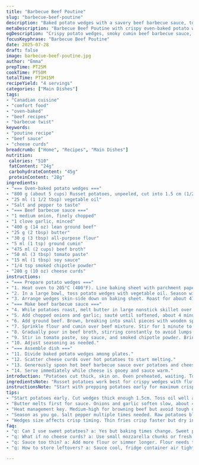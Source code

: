 ```yaml
---
title: "Barbecue Beef Poutine"
slug: "barbecue-beef-poutine"
description: "Baked potato wedges with a savory beef barbecue sauce, topped with cheese curds. Potatoes baked until crisp, beef cooked with onion, replaced paprika with cumin, ketchup swapped for tomato paste, and Worcestershire replaced with soy sauce. A hint of smoked chipotle added for depth. Sauce thickens with flour and butter. Cheese curds melted on top of hot potatoes and sauce for gooey texture. A twist on classic poutine with smoky, hearty flavors."
metaDescription: "Barbecue Beef Poutine with crispy oven-baked potato wedges, smoky cumin beef sauce, and melting cheese curds. Classic Canadian comfort with bold twists."
ogDescription: "Crispy potato wedges, smoky cumin beef barbecue sauce, gooey cheese curds. Canadian poutine reworked with chipotle and soy sauce for deep flavor."
focusKeyphrase: "Barbecue Beef Poutine"
date: 2025-07-28
draft: false
image: barbecue-beef-poutine.jpg
author: "Emma"
prepTime: PT25M
cookTime: PT50M
totalTime: PT1H15M
recipeYield: "4 servings"
categories: ["Main Dishes"]
tags:
- "Canadian cuisine"
- "comfort food"
- "oven-baked"
- "beef recipes"
- "barbecue twist"
keywords:
- "poutine recipe"
- "beef sauce"
- "cheese curds"
breadcrumb: ["Home", "Recipes", "Main Dishes"]
nutrition: 
 calories: "510"
 fatContent: "24g"
 carbohydrateContent: "45g"
 proteinContent: "28g"
ingredients:
- "=== Oven-baked potato wedges ==="
- "800 g (about 5 cups) Russet potatoes, unpeeled, cut into 1.5 cm (1/2 inch) thick wedges"
- "25 ml (1 1/2 tbsp) vegetable oil"
- "Salt and pepper to taste"
- "=== Beef barbecue sauce ==="
- "1 medium onion, finely chopped"
- "1 clove garlic, minced"
- "400 g (14 oz) lean ground beef"
- "25 g (2 tbsp) butter"
- "30 g (3 tbsp) all-purpose flour"
- "5 ml (1 tsp) ground cumin"
- "475 ml (2 cups) beef broth"
- "50 ml (3 tbsp) tomato paste"
- "15 ml (1 tbsp) soy sauce"
- "1/4 tsp smoked chipotle powder"
- "280 g (10 oz) cheese curds"
instructions:
- "=== Prepare potato wedges ==="
- "1. Heat oven to 205°C (400°F). Line baking sheet with parchment paper."
- "2. In a large bowl, toss potato wedges with vegetable oil. Season with salt and pepper."
- "3. Arrange wedges skin-side down on baking sheet. Roast for about 47 minutes until golden and crispy, turning once halfway through."
- "=== Make beef barbecue sauce ==="
- "4. While potatoes roast, melt butter in large nonstick skillet over medium-high heat."
- "5. Add chopped onions and garlic; sauté until softened, about 4 minutes."
- "6. Add ground beef. Brown, breaking into small pieces with wooden spoon. Season with salt and pepper."
- "7. Sprinkle flour and cumin over beef mixture. Stir for 1 minute to coat beef and cook flour."
- "8. Gradually pour in beef broth, stirring constantly to avoid lumps."
- "9. Stir in tomato paste, soy sauce, and smoked chipotle powder. Bring to boil, reduce to simmer for 3-4 minutes until sauce thickens."
- "10. Adjust seasoning as needed."
- "=== Assemble dish ==="
- "11. Divide baked potato wedges among plates."
- "12. Scatter cheese curds over hot potatoes to start melting."
- "13. Generously spoon hot beef barbecue sauce over potatoes and cheese."
- "14. Serve immediately while cheese is gooey and sauce warm."
introduction: "Potatoes cut thick, skin on. Oven preheated, waiting. Tossed in oil, salted. Spread on baking sheet. Crispy edges developing slowly. Meanwhile, skillet heats. Butter melting, onions sizzling. Garlic follows, fragrant, quick softening. Ground beef joins, browning, breaking apart. No longer raw, but not yet done. Flour dusted, coating every bit. Cumin added, smoky whisper. Broth drizzled slowly, thickening magic begins. Tomato paste replaces typical ketchup; soy sauce twists flavor, deeper umami. Chipotle powder sparks mild heat. Sauce thick and rich. Cheese curds next—melting slightly on warm potatoes. Combination of textures and flavors. Classic poutine, but with a smoky beef barbecue kick. Fast but not rushed. Balanced layers, simple ingredients made bold. Filling. Go ahead. Dive in. It waits."
ingredientsNote: "Russet potatoes work best for crispy wedges with fluffy interiors. Leaving skin on adds texture and nutrients. Adjust wedge thickness for desired crispiness. Vegetable oil chosen for high smoke point and neutral flavor. Butter for cooking beef adds richness; flour thickens sauce—don’t skip or sauce stays thin. Cumin replaces paprika for earthier aroma; chipotle powder introduces subtle smokiness without overpowering. Tomato paste instead of ketchup keeps sauce less sweet and more concentrated. Soy sauce brings depth and saltiness, standing in place of Worcestershire with unique twist. Cheese curds are essential for authentic poutine feel; if unavailable, small mozzarella chunks or fresh farmer’s cheese work too. Season generously with salt and pepper throughout to build flavor layers."
instructionsNote: "Start with prepping potatoes early for maximum crisp. Toss well with oil so all wedges get coated evenly. Use parchment to prevent sticking and uneven cooking. Don't overcrowd baking sheet or wedges steam instead of roast. Flip wedges once during cooking for uniform browning. While potatoes roast, focus on sauce. Cook vegetables first for sweetness and aroma—don’t rush onions or garlic. Browning beef thoroughly intensifies taste but avoid overcooking to keep texture tender. Flour needs to fully cook, about a minute, to avoid raw taste. Add liquids gradually, stirring constantly to prevent lumps. Simmer for a few minutes so sauce gains body. Finish by adjusting seasoning to taste; smoky chipotle can be adjusted up or down based on preference. Assemble while potatoes and sauce still hot for cheese to melt properly. Serve immediately. No waiting."
tips:
- "Start potatoes early. Cut wedges thick enough 1.5cm. Toss oil well all around. Use Russet for fluffy inside. Bake skin-side down for crisp. Don’t crowd pan or steam happens. Flip halfway for even browning. Parchment helps no sticking no unevenness. 205°C hot oven important. Timing matters close to 47 min."
- "Butter melts first for sauce. Onions and garlic soften slow, about 4 mins. Brown beef breaking pieces small. Season layered — salt, pepper. Flour coats beef, cooks a minute or raw flavor lingers. Cumin instead paprika changes profile, earthier, deeper. Add broth slow stirring lumps gone. Tomato paste thick and less sweet than ketchup. Soy sauce replaces Worcestershire adds umami punch."
- "Heat management key. Medium-high for browning beef but avoid tough dry bits. Simmer sauce few minutes after boil to thicken properly. Adjust smoked chipotle powder by taste, mild heat but visible. Cheese curds on hot wedges melt partially, melts with sauce on top. If no curds, use fresh farmer’s cheese or small mozzarella chunks close."
- "Season as you go. Salt pepper multiple times needed. Raw potatoes bland. Beef benefits from multiple layers salt. Sauce thick to coat wedges, not runny soup. Don’t skip flour or sauce thin watery. Keep sauce warm or cheese won’t melt right. Assemble fast. Cheese melts uneven if sitting long. Serve immediately keep textures distinct."
- "Wedges size affects crisp timing. Thin fries crisp faster but dry inside. Thick wedges hold fluffy core. Skin left adds texture and nutrients, skipped peeling saves time. Oil must coat evenly not patchy. Baking sheet size matters. Overcrowd slows roasting creates steam. Flipping makes crisp on all sides. Watch potatoes near end for burn spots."
faq:
- "q: Can I use sweet potatoes? a: Yes but baking times change. Sweet potatoes softer, more moisture. Crisp won’t match Russet. Flavor different sweeter. Adjust salt because sweetness varies. Sauce same method works fine."
- "q: What if no cheese curds? a: Use small mozzarella chunks or fresh farmer’s cheese. Not exact texture but melts gooey. Avoid pre-shredded cheese, no gooey stringiness. Mild flavor cheeses better as sauce strong. Cheese melts best on hot potatoes, no cold wedges."
- "q: Sauce too thin? a: Add more flour or simmer longer. Flour needs to cook out flavor raw avoided. Stir constantly pouring broth avoid lumps. Slow simmer thickens. Can add butter last for shine and slight thickening. Patience matters here."
- "q: How to store leftovers? a: Sauce cool, fridge container air tight. Potatoes better crisp next day roasted again 200°C 10 min. Cheese—avoid mixing cold, melts poorly reheated. Reheat sauce stovetop, not microwave for smooth texture. Won’t be same but good reheated."

---
```


